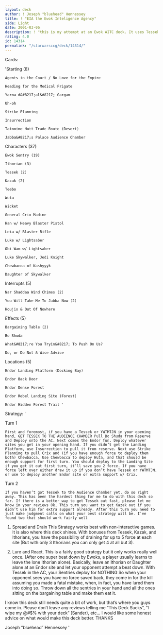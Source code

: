 ```yaml
---
layout: deck
author: ! Joseph "bluehead" Hennessey
title: ! "EIA the Ewok Inteligence Agency"
side: Light
date: 2001-03-06
description: ! "this is my attempt at an Ewok AITC deck. It uses Tessek to enhance the draining/reacting power of the ewok sentry."
rating: 4.0
id: 14314
permalink: "/starwarsccg/deck/14314/"
---
```

Cards: 

'Starting (8)


	Agents in the Court / No Love for the Empire

	Heading for the Medical Frigate

	Yarna d&#8217;al&#8217; Gargan

	Uh-oh

	Strike Planning

	Insurrection

	Tatooine Hutt Trade Route (Desert)

	Jabba&#8217;s Palace Audience Chamber


Characters (37)


	Ewok Sentry (19)

	Ithorian (3)

	Tessek (2)

	Kazak (2)

	Teebo

	Wuta

	Wicket

	General Crix Madine

	Han w/ Heavy Blaster Pistol

	Leia w/ Blaster Rifle

	Luke w/ Lightsaber

	Obi-Wan w/ Lightsaber

	Luke Skywalker, Jedi Knight

	Chewbacca of Kashyyyk

	Daughter of Skywalker


Interrupts (5)


	Nar Shaddaa Wind Chimes (2)

	You Will Take Me To Jabba Now (2)

	Houjix & Out Of Nowhere


Effects (5)


	Bargaining Table (2)

	Bo Shuda

	What&#8217;re You Tryin&#8217; To Push On Us?

	Do, or Do Not & Wise Advice


Locations (5)


	Endor Landing Platform (Docking Bay)

	Endor Back Door

	Endor Dense Forest

	Endor Rebel Landing Site (Forest)

	Endor Hidden Forest Trail '

Strategy: '

Turn 1

	First and foremost, if you have a Tessek or YWTMTJN in your opening hand, GET TESSEK TO THE AUDIENCE CHAMBER Pull Bo Shuda from Reserve and Deploy onto the AC. Next comes the Endor fun. Deploy whatever sites you get in your opening hand. If you didn’t get the Landing Platform, use Insurrection to pull it from reserve. Next use Strike Planning to pull Crix and (if you have enough force to deploy them both) Chewbacca. Use Chewbacca to deploy Wuta, and that should be enough support for first turn. You should deploy to the Landing Site if you get it out first turn, it’ll save you 2 force. If you have force left over either draw it up if you don’t have Tessek or YWTMTJN, or use to deploy another Endor site or extra support w/ Crix.


Turn 2

	If you haven’t got Tessek to the Audience Chamber yet, do so right away. This has been the hardest thing for me to do with this deck so far. If there is a better way to get Tessek out fast, please let me know in your reviews Ok, This turn you want to get Kazak out if you didn’t use him for extra support already. After this turn you need to just make judgment calls on what your best strategy will be. I’ve found two that should work fairly well

1)	Spread and Drain This Strategy works best with non-interactive games. It is also where this deck shines. With bonuses from Tessek, Kazak, and Ithorians, you have the possibility of draining for up to 5 force at each site (But with only 3 Ithorians you can only get 4 at all but 3).

2)	Lure and React. This is a fairly good strategy but it only works really well once. (After one super beat down by Ewoks, a player usually learns to leave the lone Ithorian alone). Basically, leave an Ithorian or Daughter alone at an Endor site and let your opponent attempt a beat down. With Tessek in the AC, your Sentries deploy for NOTHING So when your opponent sees you have no force saved back, they come in for the kill assuming you made a fatal mistake, when, in fact, you have lured them into doing so. Throw down all the sentries in your hand and all the ones sitting on the bargaining table and make them eat it.


I know this deck still needs quite a bit of work, but that’s where you guys come in. Please don’t leave any reviews telling me ”This Deck Sucks”, ”I wipe my @#$% with your deck” (Sander), etc... I would like some honest advice on what would make this deck better. THANKS


Joseph ”bluehead” Hennessey   '
